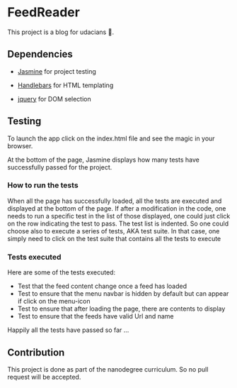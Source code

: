 # FeedReader

This project is a blog for udacians 🙂.

## Dependencies

- [Jasmine](https://jasmine.github.io/2.0/introduction.html) for project testing

- [Handlebars](https://handlebarsjs.com/) for HTML templating

- [jquery](http://jquery.com/) for DOM selection

## Testing

To launch the app click on the index.html file and see the magic in your browser.

At the bottom of the page, Jasmine displays how many tests have successfully passed for the project.

### How to run the tests

When all the page has successfully loaded, all the tests are executed and displayed at the bottom of
the page.
If after a modification in the code, one needs to run a specific test in the list of those displayed, 
one could just click on the row indicating the test to pass. 
The test list is indented. So one could choose also to execute a series of tests, AKA test suite. In 
that case, one simply need to click on the test suite that contains all the tests to execute

### Tests executed

Here are some of the tests executed:

 - Test that the feed content change once a feed has loaded
 - Test to ensure that the menu navbar is hidden by default but can appear if click on the menu-icon
 - Test to ensure that after loading the page, there are contents to display
 - Test to ensure that the feeds have valid Url and name

Happily all the tests have passed so far ...

## Contribution

This project is done as part of the nanodegree curriculum. So no pull request will be accepted.
